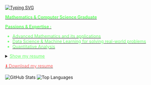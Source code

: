 <a href="https://git.io/typing-svg"><img src="https://readme-typing-svg.demolab.com?font=Fira+Code&duration=900&pause=800&color=66FF66&width=435&lines=Hi%2C+I'am+Moussa+Kalla;Data+Scientist++%E2%80%A2+ML+Engineer" alt="Typing SVG" /></p>

<p style="color: #66FF66;"><strong>Mathematics &amp; Computer Science Graduate</strong></p>

<p style="color: #66FF66;"><strong>Passions &amp; Expertise :</strong></p>
<ul>
<li style="color: #66FF66;">Advanced Mathematics and its applications</li>
<li style="color: #66FF66;">Data Science &amp; Machine Learning for solving real-world problems</li>
<li style="color: #66FF66;">Quantitative Analysis</li>
</ul>

<details>
<summary><font color="#66FF66"><u>Show my resume</u></font></summary>

![Mon CV](https://github.com/Moussa-Kalla/Mes-CVs/blob/main/assets/Mon_CV.png?raw=true)

</details>

<p style="color: #66FF66;">
  <a href="https://github.com/Moussa-Kalla/Mes-CVs/raw/main/Mon_CV.pdf">
    <font color="#FF6666">⬇️ Download my resume</font>
  </a>
</p>

<div>
<img height="200em" src="https://github-readme-stats.vercel.app/api?username=Moussa-Kalla&show_icons=true&border_color=000000&bg_color=000000&title_color=66FF66&icon_color=66FF66&text_color=FF6666&include_all_commits=true&count_private=true" alt="GitHub Stats"/>
<img height="200em" src="https://github-readme-stats.vercel.app/api/top-langs/?username=Moussa-Kalla&layout=compact&langs_count=7&border_color=000000&bg_color=000000&title_color=66FF66&text_color=FF6666&icon_color=66FF66" alt="Top Languages"/>
</div>
